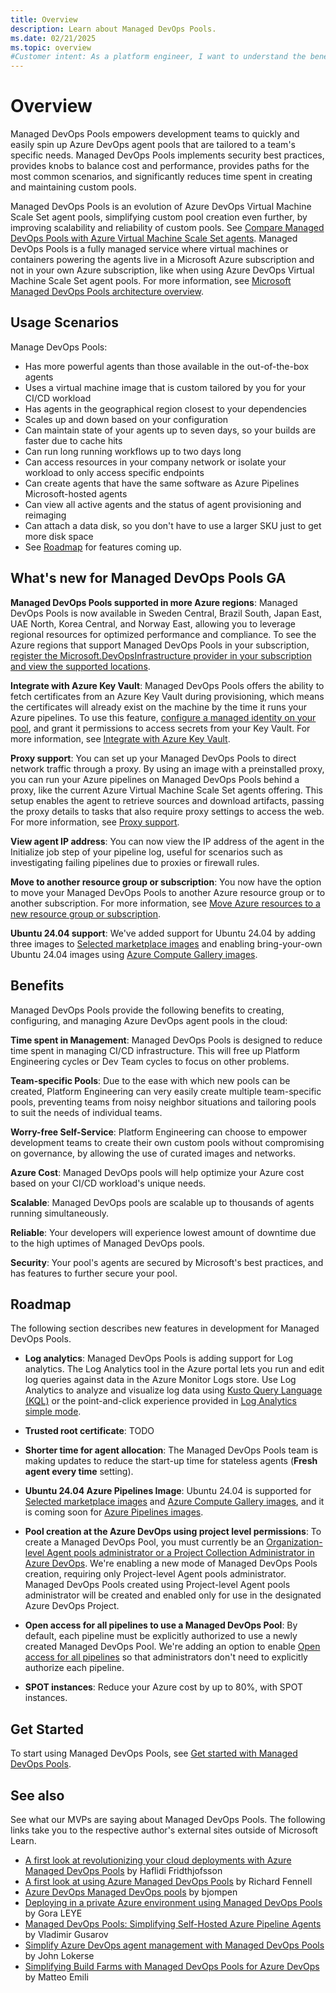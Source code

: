 ```yaml
---
title: Overview
description: Learn about Managed DevOps Pools.
ms.date: 02/21/2025
ms.topic: overview
#Customer intent: As a platform engineer, I want to understand the benefits of using Managed DevOps Pools.
---
```


# Overview

Managed DevOps Pools empowers development teams to quickly and easily spin up Azure DevOps agent pools that are tailored to a team's specific needs. Managed DevOps Pools implements security best practices, provides knobs to balance cost and performance, provides paths for the most common scenarios, and significantly reduces time spent in creating and maintaining custom pools.

Managed DevOps Pools is an evolution of Azure DevOps Virtual Machine Scale Set agent pools, simplifying custom pool creation even further, by improving scalability and reliability of custom pools. See [Compare Managed DevOps Pools with Azure Virtual Machine Scale Set agents](./migrate-from-scale-set-agents.md). Managed DevOps Pools is a fully managed service where virtual machines or containers powering the agents live in a Microsoft Azure subscription and not in your own Azure subscription, like when using Azure DevOps Virtual Machine Scale Set agent pools. For more information, see [Microsoft Managed DevOps Pools architecture overview](./architecture-overview.md).

## Usage Scenarios

Manage DevOps Pools:

* Has more powerful agents than those available in the out-of-the-box agents
* Uses a virtual machine image that is custom tailored by you for your CI/CD workload
* Has agents in the geographical region closest to your dependencies
* Scales up and down based on your configuration
* Can maintain state of your agents up to seven days, so your builds are faster due to cache hits 
* Can run long running workflows up to two days long
* Can access resources in your company network or isolate your workload to only access specific endpoints
* Can create agents that have the same software as Azure Pipelines Microsoft-hosted agents
* Can view all active agents and the status of agent provisioning and reimaging
* Can attach a data disk, so you don't have to use a larger SKU just to get more disk space
* See [Roadmap](#roadmap) for features coming up.

## What's new for Managed DevOps Pools GA

**Managed DevOps Pools supported in more Azure regions**: Managed DevOps Pools is now available in Sweden Central, Brazil South, Japan East, UAE North, Korea Central, and Norway East, allowing you to leverage regional resources for optimized performance and compliance. To see the Azure regions that support Managed DevOps Pools in your subscription, [register the Microsoft.DevOpsInfrastructure provider in your subscription and view the supported locations](prerequisites.md#register-the-managed-devops-pools-resource-provider-in-your-azure-subscription).

**Integrate with Azure Key Vault**: Managed DevOps Pools offers the ability to fetch certificates from an Azure Key Vault during provisioning, which means the certificates will already exist on the machine by the time it runs your Azure pipelines. To use this feature, [configure a managed identity on your pool](./configure-identity.md), and grant it permissions to access secrets from your Key Vault. For more information, see [Integrate with Azure Key Vault](./configure-security.md#key-vault-configuration).

**Proxy support**: You can set up your Managed DevOps Pools to direct network traffic through a proxy. By using an image with a preinstalled proxy, you can run your Azure pipelines on Managed DevOps Pools behind a proxy, like the current Azure Virtual Machine Scale Set agents offering. This setup enables the agent to retrieve sources and download artifacts, passing the proxy details to tasks that also require proxy settings to access the web. For more information, see [Proxy support](./configure-networking.md#configure-the-azure-devops-agent-to-run-behind-a-proxy).

**View agent IP address**: You can now view the IP address of the agent in the Initialize job step of your pipeline log, useful for scenarios such as investigating failing pipelines due to proxies or firewall rules.

**Move to another resource group or subscription**: You now have the option to move your Managed DevOps Pools to another Azure resource group or to another subscription. For more information, see [Move Azure resources to a new resource group or subscription](/azure/azure-resource-manager/management/move-resource-group-and-subscription).

**Ubuntu 24.04 support**: We've added support for Ubuntu 24.04 by adding three images to [Selected marketplace images](./configure-images.md#selected-marketplace-images) and enabling bring-your-own Ubuntu 24.04 images using [Azure Compute Gallery images](./configure-images.md#azure-compute-gallery-images). 

## Benefits

Managed DevOps Pools provide the following benefits to creating, configuring, and managing Azure DevOps agent pools in the cloud:

**Time spent in Management**: Managed DevOps Pools is designed to reduce time spent in managing CI/CD infrastructure. This will free up Platform Engineering cycles or Dev Team cycles to focus on other problems.

**Team-specific Pools**: Due to the ease with which new pools can be created, Platform Engineering can very easily create multiple team-specific pools, preventing teams from noisy neighbor situations and tailoring pools to suit the needs of individual teams.

**Worry-free Self-Service**: Platform Engineering can choose to empower development teams to create their own custom pools without compromising on governance, by allowing the use of curated images and networks.

**Azure Cost**: Managed DevOps pools will help optimize your Azure cost based on your CI/CD workload's unique needs.

**Scalable**: Managed DevOps pools are scalable up to thousands of agents running simultaneously.

**Reliable**: Your developers will experience lowest amount of downtime due to the high uptimes of Managed DevOps pools.

**Security**: Your pool's agents are secured by Microsoft's best practices, and has features to further secure your pool.

## Roadmap

The following section describes new features in development for Managed DevOps Pools.

* **Log analytics**: Managed DevOps Pools is adding support for Log analytics. The Log Analytics tool in the Azure portal lets you run and edit log queries against data in the Azure Monitor Logs store. Use Log Analytics to analyze and visualize log data using [Kusto Query Language (KQL)](/azure/azure-monitor/logs/get-started-queries) or the point-and-click experience provided in [Log Analytics simple mode](/azure/azure-monitor/logs/log-analytics-simple-mode). 

* **Trusted root certificate**: TODO

* **Shorter time for agent allocation**: The Managed DevOps Pools team is making updates to reduce the start-up time for stateless agents (**Fresh agent every time** setting).

* **Ubuntu 24.04 Azure Pipelines Image**: Ubuntu 24.04 is supported for [Selected marketplace images](./configure-images.md#selected-marketplace-images) and [Azure Compute Gallery images](./configure-images.md#azure-compute-gallery-images), and it is coming soon for [Azure Pipelines images](./configure-images.md#azure-pipelines-images).

* **Pool creation at the Azure DevOps using project level permissions**: To create a Managed DevOps Pool, you must currently be an [Organization-level Agent pools administrator or a Project Collection Administrator in Azure DevOps](./prerequisites.md#verify-azure-devops-permissions). We're enabling a new mode of Managed DevOps Pools creation, requiring only Project-level Agent pools administrator. Managed DevOps Pools created using Project-level Agent pools administrator will be created and enabled only for use in the designated Azure DevOps Project.

* **Open access for all pipelines to use a Managed DevOps Pool**: By default, each pipeline must be explicitly authorized to use a newly created Managed DevOps Pool. We're adding an option to enable [Open access for all pipelines](/azure/devops/pipelines/agents/pools-queues#pipeline-permissions) so that administrators don't need to explicitly authorize each pipeline.

* **SPOT instances**: Reduce your Azure cost by up to 80%, with SPOT instances.


## Get Started

To start using Managed DevOps Pools, see [Get started with Managed DevOps Pools](./quickstart-azure-portal.md).

## See also

See what our MVPs are saying about Managed DevOps Pools. The following links take you to the respective author's external sites outside of Microsoft Learn.

* [A first look at revolutionizing your cloud deployments with Azure Managed DevOps Pools](https://www.azureviking.com/post/a-first-look-at-revolutionizing-your-cloud-deployments-with-azure-managed-devops-pools) by Haflidi Fridthjofsson
* [A first look at using Azure Managed DevOps Pools](https://blogs.blackmarble.co.uk/rfennell/a-first-look-at-using-azure-mdp/) by Richard Fennell
* [Azure DevOps Managed DevOps pools](https://bjompen.com/#/posts/azdo.mdp?id=azure-devops-managed-devops-pools) by bjompen
* [Deploying in a private Azure environment using Managed DevOps Pools](https://logcorner.com/deploying-in-a-private-azure-environment-using-managed-devops-pools/) by Gora LEYE
* [Managed DevOps Pools: Simplifying Self-Hosted Azure Pipeline Agents](
https://blog.almguru.com/managed-devops-pools-simplifying-self-hosted-azure-pipeline-agents-cd5f9c60640c) by Vladimir Gusarov
* [Simplify Azure DevOps agent management with Managed DevOps Pools](https://johnlokerse.dev/2024/10/14/simplify-azure-devops-agent-management-with-managed-devops-pools/) by John Lokerse
* [Simplifying Build Farms with Managed DevOps Pools for Azure DevOps](https://mattvsts.github.io/2024/09/11/managed-devops-pools/) by Matteo Emili

